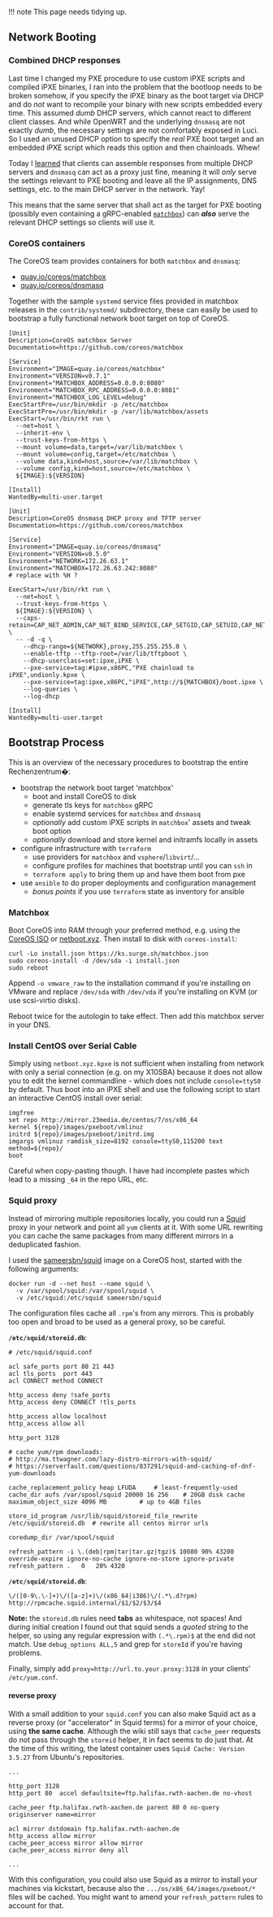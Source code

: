 !!! note
    This page needs tidying up.

## Network Booting

### Combined DHCP responses

Last time I changed my PXE procedure to use custom iPXE scripts and compiled iPXE binaries, I ran into the problem that the bootloop needs to be broken somehow, if you specify the iPXE binary as the boot target via DHCP and do _not_ want to recompile your binary with new scripts embedded every time. This assumed _dumb_ DHCP servers, which cannot react to different client classes. And while OpenWRT and the underlying `dnsmasq` are not exactly _dumb_, the necessary settings are not comfortably exposed in Luci. So I used an unused DHCP option to specify the _real_ PXE boot target and an embedded iPXE script which reads this option and then chainloads. Whew!

Today I [learned](https://coreos.com/matchbox/docs/latest/network-setup.html#pxe-enabled-dhcp) that clients can assemble responses from multiple DHCP servers and `dnsmasq` can act as a proxy just fine, meaning it will _only_ serve the settings relevant to PXE booting and leave all the IP assignments, DNS settings, etc. to the main DHCP server in the network. Yay!

This means that the same server that shall act as the target for PXE booting (possibly even containing a gRPC-enabled [`matchbox`](https://coreos.com/matchbox/docs/latest/)) can ___also___ serve the relevant DHCP settings so clients will use it.

### CoreOS containers

The CoreOS team provides containers for both `matchbox` and `dnsmasq`:

- [quay.io/coreos/matchbox](https://quay.io/repository/coreos/matchbox)
- [quay.io/coreos/dnsmasq](https://quay.io/repository/coreos/dnsmasq)

Together with the sample `systemd` service files provided in matchbox releases in the `contrib/systemd/` subdirectory, these can easily be used to bootstrap a fully functional network boot target on top of CoreOS.

```systemd
[Unit]
Description=CoreOS matchbox Server
Documentation=https://github.com/coreos/matchbox

[Service]
Environment="IMAGE=quay.io/coreos/matchbox"
Environment="VERSION=v0.7.1"
Environment="MATCHBOX_ADDRESS=0.0.0.0:8080"
Environment="MATCHBOX_RPC_ADDRESS=0.0.0.0:8081"
Environment="MATCHBOX_LOG_LEVEL=debug"
ExecStartPre=/usr/bin/mkdir -p /etc/matchbox
ExecStartPre=/usr/bin/mkdir -p /var/lib/matchbox/assets
ExecStart=/usr/bin/rkt run \
  --net=host \
  --inherit-env \
  --trust-keys-from-https \
  --mount volume=data,target=/var/lib/matchbox \
  --mount volume=config,target=/etc/matchbox \
  --volume data,kind=host,source=/var/lib/matchbox \
  --volume config,kind=host,source=/etc/matchbox \
  ${IMAGE}:${VERSION}

[Install]
WantedBy=multi-user.target
```

```systemd
[Unit]
Description=CoreOS dnsmasq DHCP proxy and TFTP server
Documentation=https://github.com/coreos/matchbox

[Service]
Environment="IMAGE=quay.io/coreos/dnsmasq"
Environment="VERSION=v0.5.0"
Environment="NETWORK=172.26.63.1"
Environment="MATCHBOX=172.26.63.242:8080"
# replace with %H ?

ExecStart=/usr/bin/rkt run \
  --net=host \
  --trust-keys-from-https \
  ${IMAGE}:${VERSION} \
  --caps-retain=CAP_NET_ADMIN,CAP_NET_BIND_SERVICE,CAP_SETGID,CAP_SETUID,CAP_NET_RAW \
  -- -d -q \
    --dhcp-range=${NETWORK},proxy,255.255.255.0 \
    --enable-tftp --tftp-root=/var/lib/tftpboot \
    --dhcp-userclass=set:ipxe,iPXE \
    --pxe-service=tag:#ipxe,x86PC,"PXE chainload to iPXE",undionly.kpxe \
    --pxe-service=tag:ipxe,x86PC,"iPXE",http://${MATCHBOX}/boot.ipxe \
    --log-queries \
    --log-dhcp

[Install]
WantedBy=multi-user.target
```

## Bootstrap Process

This is an overview of the necessary procedures to bootstrap the entire Rechenzentrum�:

- bootstrap the network boot target 'matchbox'
  - boot and install CoreOS to disk
  - generate tls keys for `matchbox` gRPC
  - enable systemd services for `matchbox` and `dnsmasq`
  - _optionally_ add custom iPXE scripts in `matchbox`' assets and tweak boot option
  - _optionally_ download and store kernel and initramfs locally in assets
- configure infrastructure with `terraform`
  - use providers for `matchbox` and `vsphere`/`libvirt`/...
  - configure profiles for machines that bootstrap until you can `ssh` in
  - `terraform apply` to bring them up and have them boot from pxe
- use `ansible` to do proper deployments and configuration management
  - _bonus points_ if you use `terraform` state as inventory for ansible
  
### Matchbox
 
Boot CoreOS into RAM through your preferred method, e.g. using the [CoreOS ISO](https://coreos.com/os/docs/latest/booting-with-iso.html) or [netboot.xyz](https://netboot.xyz/downloads/). Then install to disk with `coreos-install`:

```
curl -Lo install.json https://ks.surge.sh/matchbox.json
sudo coreos-install -d /dev/sda -i install.json
sudo reboot
```

Append `-o vmware_raw` to the installation command if you're installing on VMware and replace `/dev/sda` with `/dev/vda` if you're installing on KVM (or use scsi-virtio disks).

Reboot twice for the autologin to take effect. Then add this matchbox server in your DNS.
 
### Install CentOS over Serial Cable

Simply using `netboot.xyz.kpxe` is not sufficient when installing from network with only a serial connection (e.g. on my X10SBA) because it does not allow you to edit the kernel commandline - which does not include `console=ttyS0` by default. Thus boot into an iPXE shell and use the following script to start an interactive CentOS install over serial:

```
imgfree
set repo http://mirror.23media.de/centos/7/os/x86_64
kernel ${repo}/images/pxeboot/vmlinuz
initrd ${repo}/images/pxeboot/initrd.img
imgargs vmlinuz ramdisk_size=8192 console=ttyS0,115200 text method=${repo}/
boot
```

Careful when copy-pasting though. I have had incomplete pastes which lead to a missing `_64` in the repo URL, etc.

### Squid proxy

Instead of mirroring multiple repositories locally, you could run a [Squid](https://wiki.squid-cache.org/FrontPage) proxy in your network and point all `yum` clients at it. With some URL rewriting you can cache the same packages from many different mirrors in a deduplicated fashion.

I used the [sameersbn/squid](https://github.com/sameersbn/docker-squid) image on a CoreOS host, started with the following arguments:

```
docker run -d --net host --name squid \
  -v /var/spool/squid:/var/spool/squid \
  -v /etc/squid:/etc/squid sameersbn/squid
```

The configuration files cache all `.rpm`'s from any mirrors. This is probably too open and broad to be used as a general proxy, so be careful.

**`/etc/squid/storeid.db`**:

```
# /etc/squid/squid.conf

acl safe_ports port 80 21 443
acl tls_ports  port 443
acl CONNECT method CONNECT

http_access deny !safe_ports
http_access deny CONNECT !tls_ports

http_access allow localhost
http_access allow all

http_port 3128

# cache yum/rpm downloads:
# http://ma.ttwagner.com/lazy-distro-mirrors-with-squid/
# https://serverfault.com/questions/837291/squid-and-caching-of-dnf-yum-downloads

cache_replacement_policy heap LFUDA		# least-frequently-used
cache_dir aufs /var/spool/squid 20000 16 256	# 20GB disk cache
maximum_object_size 4096 MB			# up to 4GB files

store_id_program /usr/lib/squid/storeid_file_rewrite /etc/squid/storeid.db	# rewrite all centos mirror urls

coredump_dir /var/spool/squid

refresh_pattern -i \.(deb|rpm|tar|tar.gz|tgz)$ 10080 90% 43200 override-expire ignore-no-cache ignore-no-store ignore-private
refresh_pattern .	0	20%	4320
```

**`/etc/squid/storeid.db`**:

```
\/([0-9\.\-]+)\/([a-z]+)\/(x86_64|i386)\/(.*\.d?rpm)	http://rpmcache.squid.internal/$1/$2/$3/$4
```

**Note:** the `storeid.db` rules need **tabs** as whitespace, not spaces! And during initial creation I found out that squid sends a *quoted* string to the helper, so using any regular expression with `(.*\.rpm)$` at the end did not match. Use `debug_options ALL,5` and grep for `storeId` if you're having problems.

Finally, simply add `proxy=http://url.to.your.proxy:3128` in your clients' `/etc/yum.conf`.

#### reverse proxy

With a small addition to your `squid.conf` you can also make Squid act as a reverse proxy (or "accelerator" in Squid terms) for a mirror of your choice, using **the same cache**. Although the wiki still says that `cache_peer` requests do not pass through the `storeid` helper, it in fact seems to do just that. At the time of this writing, the latest container uses `Squid Cache: Version 3.5.27` from Ubuntu's repositories.

```
...

http_port 3128
http_port 80  accel defaultsite=ftp.halifax.rwth-aachen.de no-vhost

cache_peer ftp.halifax.rwth-aachen.de parent 80 0 no-query originserver name=mirror

acl mirror dstdomain ftp.halifax.rwth-aachen.de
http_access allow mirror
cache_peer_access mirror allow mirror
cache_peer_access mirror deny all

...
```

With this configuration, you could also use Squid as a mirror to install your machines via kickstart, because also the `.../os/x86_64/images/pxeboot/*` files will be cached. You might want to amend your `refresh_pattern` rules to account for that.
